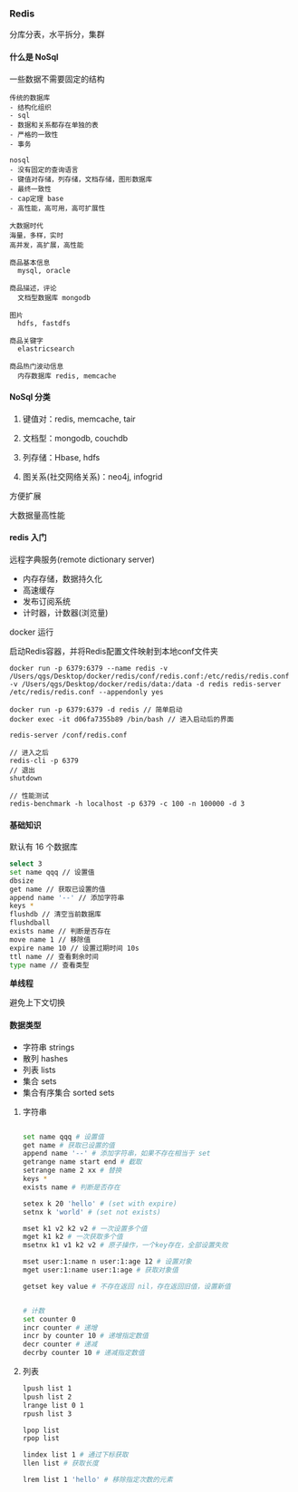 ### Redis



分库分表，水平拆分，集群



#### 什么是 NoSql

一些数据不需要固定的结构

```
传统的数据库
- 结构化组织
- sql
- 数据和关系都存在单独的表
- 严格的一致性
- 事务

nosql
- 没有固定的查询语言
- 键值对存储，列存储，文档存储，图形数据库
- 最终一致性
- cap定理 base
- 高性能，高可用，高可扩展性

大数据时代
海量，多样，实时
高并发，高扩展，高性能
```

```
商品基本信息
  mysql, oracle

商品描述，评论
  文档型数据库 mongodb

图片
  hdfs, fastdfs

商品关键字
  elastricsearch

商品热门波动信息
  内存数据库 redis, memcache

```



#### NoSql 分类

1. 键值对：redis, memcache, tair

2. 文档型：mongodb, couchdb

3. 列存储：Hbase, hdfs

4. 图关系(社交网络关系)：neo4j, infogrid



方便扩展

大数据量高性能



#### redis 入门

远程字典服务(remote dictionary server)

- 内存存储，数据持久化
- 高速缓存
- 发布订阅系统
- 计时器，计数器(浏览量)



docker 运行



启动Redis容器，并将Redis配置文件映射到本地conf文件夹

```
docker run -p 6379:6379 --name redis -v /Users/qgs/Desktop/docker/redis/conf/redis.conf:/etc/redis/redis.conf -v /Users/qgs/Desktop/docker/redis/data:/data -d redis redis-server /etc/redis/redis.conf --appendonly yes

docker run -p 6379:6379 -d redis // 简单启动
docker exec -it d06fa7355b89 /bin/bash // 进入启动后的界面

redis-server /conf/redis.conf

// 进入之后
redis-cli -p 6379
// 退出
shutdown

// 性能测试
redis-benchmark -h localhost -p 6379 -c 100 -n 100000 -d 3
```



#### 基础知识



默认有 16 个数据库

```bash
select 3
set name qqq // 设置值
dbsize
get name // 获取已设置的值
append name '--' // 添加字符串
keys *
flushdb // 清空当前数据库
flushdball
exists name // 判断是否存在
move name 1 // 移除值
expire name 10 // 设置过期时间 10s
ttl name // 查看剩余时间
type name // 查看类型

```



**单线程**

避免上下文切换



#### 数据类型

- 字符串 strings
- 散列 hashes
- 列表 lists
- 集合 sets
- 集合有序集合 sorted sets



1. 字符串

   ```bash
   
   set name qqq # 设置值
   get name # 获取已设置的值
   append name '--' # 添加字符串，如果不存在相当于 set
   getrange name start end # 截取
   setrange name 2 xx # 替换
   keys *
   exists name # 判断是否存在
   
   setex k 20 'hello' # (set with expire)
   setnx k 'world' # (set not exists)
   
   mset k1 v2 k2 v2 # 一次设置多个值
   mget k1 k2 # 一次获取多个值
   msetnx k1 v1 k2 v2 # 原子操作，一个key存在，全部设置失败
   
   mset user:1:name n user:1:age 12 # 设置对象
   mget user:1:name user:1:age # 获取对象值
   
   getset key value # 不存在返回 nil，存在返回旧值，设置新值
   
   
   # 计数
   set counter 0
   incr counter # 递增
   incr by counter 10 # 递增指定数值
   decr counter # 递减
   decrby counter 10 # 递减指定数值
   ```

   

2. 列表

   ```bash
   lpush list 1
   lpush list 2
   lrange list 0 1
   rpush list 3
   
   lpop list
   rpop list
   
   lindex list 1 # 通过下标获取
   llen list # 获取长度
   
   lrem list 1 'hello' # 移除指定次数的元素
   ```

